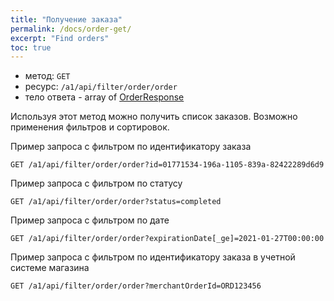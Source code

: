 ```yaml
---
title: "Получение заказа"
permalink: /docs/order-get/
excerpt: "Find orders"
toc: true
---
```

- метод: `GET`
- ресурс: `/a1/api/filter/order/order`
- тело ответа - array of [OrderResponse](/docs/order-create/#orderresponse)

Используя этот метод можно получить список заказов. Возможно применения фильтров и сортировок.

Пример запроса с фильтром по идентификатору заказа
```http request
GET /a1/api/filter/order/order?id=01771534-196a-1105-839a-82422289d6d9
```
Пример запроса с фильтром по статусу
```http request
GET /a1/api/filter/order/order?status=completed
```

Пример запроса с фильтром по дате 
```http request
GET /a1/api/filter/order/order?expirationDate[_ge]=2021-01-27T00:00:00
```

Пример запроса с фильтром по идентификатору заказа в учетной системе магазина

```http request
GET /a1/api/filter/order/order?merchantOrderId=ORD123456
```

